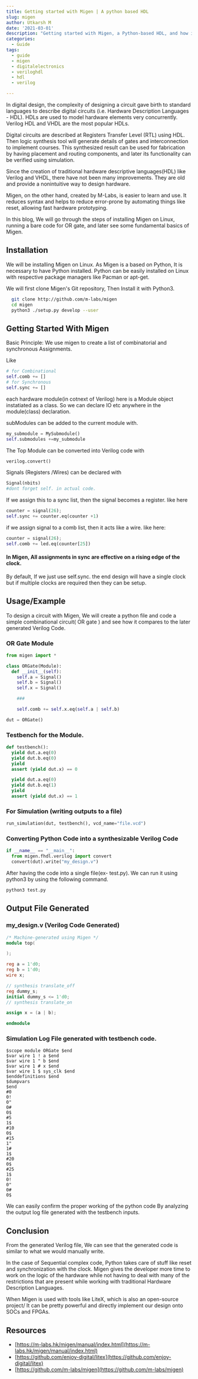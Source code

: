 ```yaml
---
title: Getting started with Migen | A python based HDL
slug: migen
author: Utkarsh M
date: '2021-03-01'
description: "Getting started with Migen, a Python-based HDL, and how it simplifies digital hardware design."
categories:
  - Guide
tags:
  - guide
  - migen
  - digitalelectronics
  - veriloghdl
  - hdl
  - verilog

---
```


In digital design, the complexity of designing a circuit gave birth to standard languages to describe digital circuits (i.e. Hardware Description Languages - HDL). HDLs are used to model hardware elements very concurrently. Verilog HDL and VHDL are the most popular HDLs.

Digital circuits are described at Registers Transfer Level (RTL) using HDL. Then logic synthesis tool will generate details of gates and interconnection to implement courses. This synthesized result can be used for fabrication by having placement and routing components, and later its functionality can be verified using simulation.

Since the creation of traditional hardware descriptive languages(HDL) like Verilog and VHDL, there have not been many improvements.
They are old and provide a nonintuitive way to design hardware.

Migen, on the other hand, created by M-Labs, is easier to learn and use.
It reduces syntax and helps to reduce error-prone by automating things like reset, allowing fast hardware prototyping.

In this blog, We will go through the steps of installing Migen on Linux, running a bare code for OR gate, and later see some fundamental basics of Migen.

## Installation

We will be installing Migen on Linux. As Migen is a based on Python,
It is necessary to have Python installed.
Python can be easily installed on Linux with respective package managers like Pacman or apt-get.

We will first clone Migen's Git repository, Then Install it with Python3.

```bash
  git clone http://github.com/m-labs/migen
  cd migen
  python3 ./setup.py develop --user
```

## Getting Started With Migen

Basic Principle: We use migen to create a list of combinatorial and synchronous Assignments.

Like

```python
# for Combinational
self.comb += []
# for Synchronous
self.sync += []
```

each hardware module(in cotnext of Verilog) here is a Module object instatiated as a class.
So we can declare IO etc anywhere in the module(class) declaration.

subModules can be added to the current module with.

```python
my_submodule = MySubmodule()
self.submodules +=my_submodule
```

The Top Module can be converted into Verilog code with

```python
verilog.convert()
```

Signals (Registers /Wires) can be declared with

```python
Signal(nbits)
#dont forget self. in actual code.
```

If we assign this to a sync list, then the signal becomes a register. like here

```python
counter = signal(26);
self.sync += counter.eq(counter +1)
```

if we assign signal to a comb list, then it acts like a wire. like here:

```python
counter = signal(26);
self.comb += led.eq(counter[25])
```

#### In Migen, All assignments in sync are effective on a rising edge of the clock.

By default, If we just use self.sync.
the end design will have a single clock but if multiple clocks are required
then they can be setup.

## Usage/Example

To design a circuit with Migen, We will create a python file and code a simple combinational circuit( OR gate )
and see how it compares to the later generated Verilog Code.

### OR Gate Module

```python
from migen import *

class ORGate(Module):
  def __init__(self):
    self.a = Signal()
    self.b = Signal()
    self.x = Signal()

    ###

    self.comb += self.x.eq(self.a | self.b)

dut = ORGate()
```

### Testbench for the Module.

```python
def testbench():
  yield dut.a.eq(0)
  yield dut.b.eq(0)
  yield
  assert (yield dut.x) == 0

  yield dut.a.eq(0)
  yield dut.b.eq(1)
  yield
  assert (yield dut.x) == 1

```

### For Simulation (writing outputs to a file)

```python
run_simulation(dut, testbench(), vcd_name="file.vcd")
```

### Converting Python Code into a synthesizable Verilog Code

```python
if __name__ == "__main__":
  from migen.fhdl.verilog import convert
  convert(dut).write("my_design.v")
```

After having the code into a single file(ex- test.py). We can run it using python3 by using the following command.

```bash
python3 test.py
```

## Output File Generated

### my_design.v (Verilog Code Generated)

```verilog
/* Machine-generated using Migen */
module top(

);

reg a = 1'd0;
reg b = 1'd0;
wire x;

// synthesis translate_off
reg dummy_s;
initial dummy_s <= 1'd0;
// synthesis translate_on

assign x = (a | b);

endmodule

```

### Simulation Log File generated with testbench code.

```
$scope module ORGate $end
$var wire 1 ! a $end
$var wire 1 " b $end
$var wire 1 # x $end
$var wire 1 $ sys_clk $end
$enddefinitions $end
$dumpvars
$end
#0
0!
0"
0#
0$
#5
1$
#10
0$
#15
1"
1#
1$
#20
0$
#25
1$
0!
0"
0#
0$

```

We can easily confirm the proper working of the python code By analyzing the output log file generated with the testbench inputs.

## Conclusion

From the generated Verilog file, We can see that the generated code is similar to what we would manually write.

In the case of Sequential complex code, Python takes care of stuff like reset and synchronization with the clock.
Migen gives the developer more time to work on the logic of the hardware while not having to deal with many of the restrictions that
are present while working with traditional Hardware Description Languages.

When Migen is used with tools like LiteX, which is also an open-source project/ It can be pretty powerful and directly implement our design onto SOCs and FPGAs.

## Resources

- [https://m-labs.hk/migen/manual/index.html](https://m-labs.hk/migen/manual/index.html)
- [https://github.com/enjoy-digital/litex](https://github.com/enjoy-digital/litex)
- [https://github.com/m-labs/migen](https://github.com/m-labs/migen)
